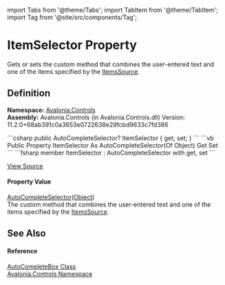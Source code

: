 import Tabs from '@theme/Tabs'; 
import TabItem from '@theme/TabItem'; 
import Tag from '@site/src/components/Tag'; 

# ItemSelector Property


Gets or sets the custom method that combines the user-entered text and one of the items specified by the <a href="P_Avalonia_Controls_AutoCompleteBox_ItemsSource">ItemsSource</a>.



## Definition
**Namespace:** <a href="N_Avalonia_Controls">Avalonia.Controls</a>  
**Assembly:** Avalonia.Controls (in Avalonia.Controls.dll) Version: 11.2.0+68ab391c0a3653e0722638e29fcbd9633c7fd386

<Tabs groupId="api-code-preview">
<TabItem value="csharp" label="C#">
```csharp
public AutoCompleteSelector<Object>? ItemSelector { get; set; }
```
</TabItem>
<TabItem value="vb" label="VB">
```vb
Public Property ItemSelector As AutoCompleteSelector(Of Object)
	Get
	Set
```
</TabItem>
<TabItem value="fsharp" label="F#">
```fsharp
member ItemSelector : AutoCompleteSelector<Object> with get, set
```
</TabItem>
</Tabs>



<a href="https://github.com/AvaloniaUI/Avalonia/tree/master/srcAvalonia.Controls/AutoCompleteBox/AutoCompleteBox.Properties.cs#L450" title="View the source code">View Source</a>



#### Property Value
<a href="T_Avalonia_Controls_AutoCompleteSelector_1">AutoCompleteSelector</a>(<a href="https://learn.microsoft.com/dotnet/api/system.object" target="_blank" rel="noopener noreferrer">Object</a>)  
The custom method that combines the user-entered text and one of the items specified by the <a href="P_Avalonia_Controls_AutoCompleteBox_ItemsSource">ItemsSource</a>.

## See Also


#### Reference
<a href="T_Avalonia_Controls_AutoCompleteBox">AutoCompleteBox Class</a>  
<a href="N_Avalonia_Controls">Avalonia.Controls Namespace</a>  
